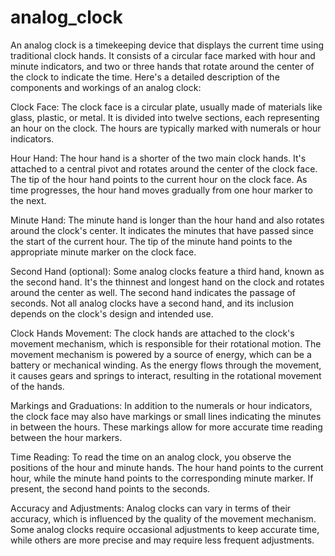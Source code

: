 # analog_clock

An analog clock is a timekeeping device that displays the current time using traditional clock hands. It consists of a circular face marked with hour and minute indicators, and two or three hands that rotate around the center of the clock to indicate the time. Here's a detailed description of the components and workings of an analog clock:

Clock Face: The clock face is a circular plate, usually made of materials like glass, plastic, or metal. It is divided into twelve sections, each representing an hour on the clock. The hours are typically marked with numerals or hour indicators.

Hour Hand: The hour hand is a shorter of the two main clock hands. It's attached to a central pivot and rotates around the center of the clock face. The tip of the hour hand points to the current hour on the clock face. As time progresses, the hour hand moves gradually from one hour marker to the next.

Minute Hand: The minute hand is longer than the hour hand and also rotates around the clock's center. It indicates the minutes that have passed since the start of the current hour. The tip of the minute hand points to the appropriate minute marker on the clock face.

Second Hand (optional): Some analog clocks feature a third hand, known as the second hand. It's the thinnest and longest hand on the clock and rotates around the center as well. The second hand indicates the passage of seconds. Not all analog clocks have a second hand, and its inclusion depends on the clock's design and intended use.

Clock Hands Movement: The clock hands are attached to the clock's movement mechanism, which is responsible for their rotational motion. The movement mechanism is powered by a source of energy, which can be a battery or mechanical winding. As the energy flows through the movement, it causes gears and springs to interact, resulting in the rotational movement of the hands.

Markings and Graduations: In addition to the numerals or hour indicators, the clock face may also have markings or small lines indicating the minutes in between the hours. These markings allow for more accurate time reading between the hour markers.

Time Reading: To read the time on an analog clock, you observe the positions of the hour and minute hands. The hour hand points to the current hour, while the minute hand points to the corresponding minute marker. If present, the second hand points to the seconds.

Accuracy and Adjustments: Analog clocks can vary in terms of their accuracy, which is influenced by the quality of the movement mechanism. Some analog clocks require occasional adjustments to keep accurate time, while others are more precise and may require less frequent adjustments.

